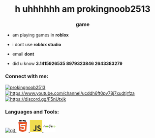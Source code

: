 <h1 align="center">h uhhhhhh am prokingnoob2513</h1>
<h3 align="center">game</h3>

- am playing games in **roblox**

- i dont use **roblox studio**

- email **dont**

- did u know **3.1415926535 8979323846 2643383279**

<h3 align="left">Connect with me:</h3>
<p align="left">
<a href="https://twitter.com/prokingnoob2513" target="blank"><img align="center" src="https://raw.githubusercontent.com/rahuldkjain/github-profile-readme-generator/master/src/images/icons/Social/twitter.svg" alt="prokingnoob2513" height="30" width="40" /></a>
<a href="https://www.youtube.com/c/https://www.youtube.com/channel/ucddh6ft0pv78j7xudtjrfza" target="blank"><img align="center" src="https://raw.githubusercontent.com/rahuldkjain/github-profile-readme-generator/master/src/images/icons/Social/youtube.svg" alt="https://www.youtube.com/channel/ucddh6ft0pv78j7xudtjrfza" height="30" width="40" /></a>
<a href="https://discord.gg/https://discord.gg/F5nUtxjk" target="blank"><img align="center" src="https://raw.githubusercontent.com/rahuldkjain/github-profile-readme-generator/master/src/images/icons/Social/discord.svg" alt="https://discord.gg/F5nUtxjk" height="30" width="40" /></a>
</p>

<h3 align="left">Languages and Tools:</h3>
<p align="left"> <a href="https://git-scm.com/" target="_blank" rel="noreferrer"> <img src="https://www.vectorlogo.zone/logos/git-scm/git-scm-icon.svg" alt="git" width="40" height="40"/> </a> <a href="https://www.w3.org/html/" target="_blank" rel="noreferrer"> <img src="https://raw.githubusercontent.com/devicons/devicon/master/icons/html5/html5-original-wordmark.svg" alt="html5" width="40" height="40"/> </a> <a href="https://developer.mozilla.org/en-US/docs/Web/JavaScript" target="_blank" rel="noreferrer"> <img src="https://raw.githubusercontent.com/devicons/devicon/master/icons/javascript/javascript-original.svg" alt="javascript" width="40" height="40"/> </a> <a href="https://nodejs.org" target="_blank" rel="noreferrer"> <img src="https://raw.githubusercontent.com/devicons/devicon/master/icons/nodejs/nodejs-original-wordmark.svg" alt="nodejs" width="40" height="40"/> </a> </p>
